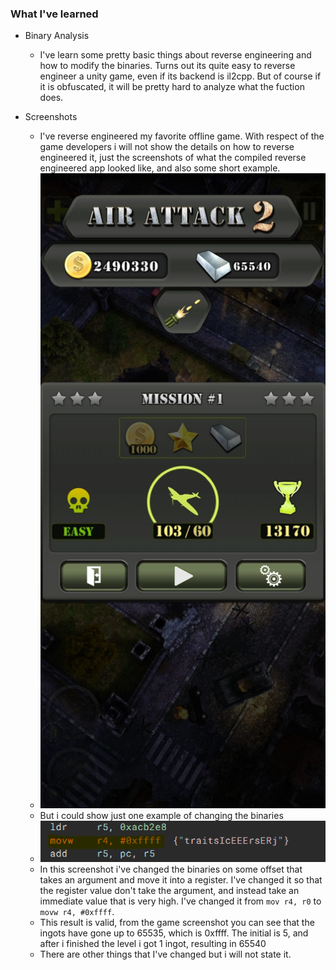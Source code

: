 ### What I've learned

- Binary Analysis
    - I've learn some pretty basic things about reverse engineering and how to modify the binaries. Turns out its quite easy to reverse engineer a unity game, even if its backend is il2cpp. But of course if it is obfuscated, it will be pretty hard to analyze what the fuction does.

- Screenshots
    - I've reverse engineered my favorite offline game. With respect of the game developers i will not show the details on how to reverse engineered it, just the screenshots of what the compiled reverse engineered app looked like, and also some short example.
    - ![Game Screenshot](./0.jpg)
    - But i could show just one example of changing the binaries
    - ![Binary Changing](./1.png)
    - In this screenshot i've changed the binaries on some offset that takes an argument and move it into a register. I've changed it so that the register value don't take the argument, and instead take an immediate value that is very high. I've changed it from `mov r4, r0` to `movw r4, #0xffff`.
    - This result is valid, from the game screenshot you can see that the ingots have gone up to 65535, which is 0xffff. The initial is 5, and after i finished the level i got 1 ingot, resulting in 65540
    - There are other things that I've changed but i will not state it.
